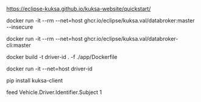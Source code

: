 https://eclipse-kuksa.github.io/kuksa-website/quickstart/

docker run  -it --rm --net=host ghcr.io/eclipse/kuksa.val/databroker:master --insecure
 
docker run  -it --rm --net=host ghcr.io/eclipse/kuksa.val/databroker-cli:master

docker build -t driver-id . -f ./app/Dockerfile

docker run -it --net=host driver-id
 

pip install kuksa-client

feed Vehicle.Driver.Identifier.Subject 1